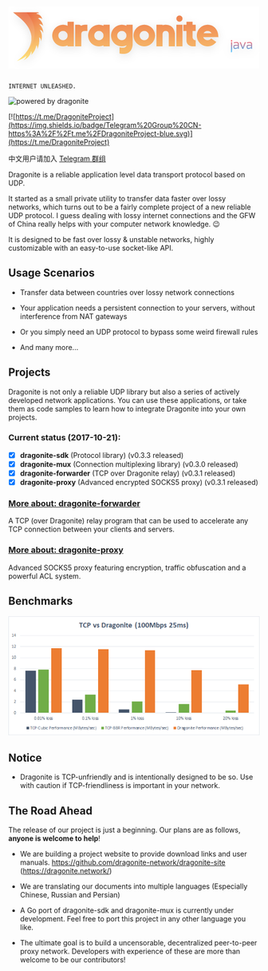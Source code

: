 # ![dragonite-java](assets/TextLogo.png)

    INTERNET UNLEASHED.

![powered by dragonite](https://img.shields.io/badge/powered%20by-dragonite-yellow.svg)

[![https://t.me/DragoniteProject](https://img.shields.io/badge/Telegram%20Group%20CN-https%3A%2F%2Ft.me%2FDragoniteProject-blue.svg)](https://t.me/DragoniteProject)

中文用户请加入 [Telegram 群组](https://t.me/DragoniteProject)

Dragonite is a reliable application level data transport protocol based on UDP.

It started as a small private utility to transfer data faster over lossy networks, which turns out to be a fairly complete project of a new reliable UDP protocol. I guess dealing with lossy internet connections and the GFW of China really helps with your computer network knowledge. :wink:

It is designed to be fast over lossy & unstable networks, highly customizable with an easy-to-use socket-like API.

## Usage Scenarios

- Transfer data between countries over lossy network connections

- Your application needs a persistent connection to your servers, without interference from NAT gateways

- Or you simply need an UDP protocol to bypass some weird firewall rules

- And many more...

## Projects

Dragonite is not only a reliable UDP library but also a series of actively developed network applications. You can use these applications, or take them as code samples to learn how to integrate Dragonite into your own projects.

### Current status (2017-10-21):
- [x] **dragonite-sdk** (Protocol library) (v0.3.3 released)
- [x] **dragonite-mux** (Connection multiplexing library) (v0.3.0 released)
- [x] **dragonite-forwarder** (TCP over Dragonite relay) (v0.3.1 released)
- [x] **dragonite-proxy** (Advanced encrypted SOCKS5 proxy) (v0.3.1 released)

### [More about: dragonite-forwarder](dragonite-forwarder/README.md)

A TCP (over Dragonite) relay program that can be used to accelerate any TCP connection between your clients and servers.

### [More about: dragonite-proxy](dragonite-proxy/README.md)

Advanced SOCKS5 proxy featuring encryption, traffic obfuscation and a powerful ACL system.

## Benchmarks

![TCP vs Dragonite](benchmarks/TCPvsDragonite.png)

## Notice

- Dragonite is TCP-unfriendly and is intentionally designed to be so. Use with caution if TCP-friendliness is important in your network.

## The Road Ahead

The release of our project is just a beginning. Our plans are as follows, **anyone is welcome to help**!

- We are building a project website to provide download links and user manuals. https://github.com/dragonite-network/dragonite-site (https://dragonite.network/)

- We are translating our documents into multiple languages (Especially Chinese, Russian and Persian)

- A Go port of dragonite-sdk and dragonite-mux is currently under development. Feel free to port this project in any other language you like.

- The ultimate goal is to build a uncensorable, decentralized peer-to-peer proxy network. Developers with experience of these are more than welcome to be our contributors!
